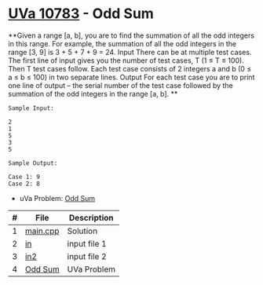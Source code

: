 # [UVa 10783](https://github.com/asaiahL9/4883-PT-Logan/blob/main/Assignments/EasyBreezy/P10783/10783.pdf) - Odd Sum

**Given a range [a, b], you are to find the summation of all the odd integers in this range. For example,
the summation of all the odd integers in the range [3, 9] is 3 + 5 + 7 + 9 = 24.
Input
There can be at multiple test cases. The first line of input gives you the number of test cases, T
(1 ≤ T ≤ 100). Then T test cases follow. Each test case consists of 2 integers a and b (0 ≤ a ≤ b ≤ 100)
in two separate lines.
Output
For each test case you are to print one line of output – the serial number of the test case followed by
the summation of the odd integers in the range [a, b].
**

```
Sample Input:

2
1
5
3
5

Sample Output:

Case 1: 9
Case 2: 8
```

* uVa Problem: [Odd Sum](https://github.com/asaiahL9/4883-PT-Logan/blob/main/Assignments/EasyBreezy/P10783/10783.pdf)

|   #   | File | Description |
| :---: | ----------- | ----------|
|  1 | [main.cpp](https://github.com/asaiahL9/4883-PT-Logan/blob/main/Assignments/EasyBreezy/P10783/main.cpp)      |Solution|   
|  2 | [in](https://github.com/asaiahL9/4883-PT-Logan/blob/main/Assignments/EasyBreezy/P10783/in.txt)    | input file 1  | 
|  3 | [in2](https://github.com/asaiahL9/4883-PT-Logan/blob/main/Assignments/EasyBreezy/P10783/in2.txt)    | input file 2  | 
|  4 | [Odd Sum](https://github.com/asaiahL9/4883-PT-Logan/blob/main/Assignments/EasyBreezy/P10783/10783.pdf)|UVa Problem|
